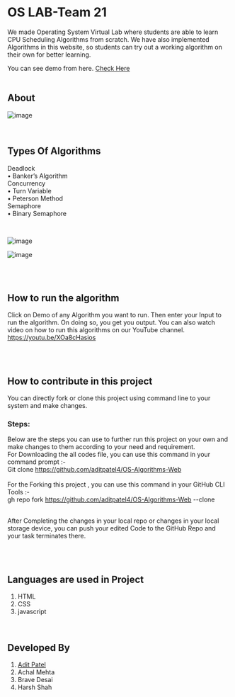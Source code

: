 # OS LAB-Team 21
We made Operating System Virtual Lab where students are able to learn CPU Scheduling Algorithms from scratch. We have also implemented Algorithms in this website, so students can try out a working algorithm on their own for better learning.

You can see demo from here. [Check Here](https://aditpatel4.github.io/OS-Algorithms-Web/)
<br />
<br />

## About

![image](https://user-images.githubusercontent.com/91650979/143620461-f489088e-2dd5-42e1-8ff1-1a4fb30e4121.png)

<br />

## Types Of Algorithms

Deadlock <br />
•	Banker’s Algorithm<br />
Concurrency<br />
•	Turn Variable<br />
•	Peterson Method<br />
Semaphore<br />
•	Binary Semaphore


<br />

![image](https://user-images.githubusercontent.com/91650979/143620489-cf8ee36a-2036-49c5-a8d0-2c01e7024182.png)

![image](https://user-images.githubusercontent.com/91650979/143620503-6cfee0a3-7345-43e5-a46e-3ec1e176ca1b.png)

<br /><br />

## How to run the algorithm

Click on Demo of any Algorithm you want to run.
Then enter your Input to run the algorithm. On doing so, you get you output.
You can also watch video on how to run this algorithms on our YouTube channel. https://youtu.be/XOa8cHasios

<br /><br />

## How to contribute in this project

You can directly fork or clone this project using command line to your system and make changes. <br />
### Steps: 
Below are the steps you can use to further run this project on your own and make changes to them according to your need and requirement.  <br />
For Downloading the all codes file, you can use this command in your command prompt :-    <br />
Git clone https://github.com/aditpatel4/OS-Algorithms-Web   <br /> <br />
For the Forking this project , you can use this command in your GitHub CLI Tools :-   <br />
gh repo fork https://github.com/aditpatel4/OS-Algorithms-Web --clone
  
  <br />
After Completing the changes in your local repo or changes in your local storage device, you can push your edited Code to the GitHub Repo and your task terminates there.  

<br /><br />

## Languages are used in Project

1. HTML
2. CSS
3. javascript

<br />

## Developed By
1.	[Adit Patel](https://www.linkedin.com/in/adit-patel-1a33ab218)
2.	Achal Mehta
3.	Brave Desai
4.	Harsh Shah
